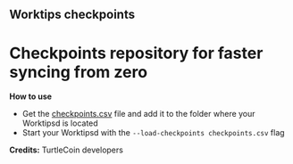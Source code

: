 ## Worktips checkpoints
# Checkpoints repository for faster syncing from zero

**How to use**

- Get the [checkpoints.csv](https://raw.githubusercontent.com/worktips/checkpoints/master/checkpoints.csv) file and add it to the folder where your Worktipsd is located
- Start your Worktipsd with the `--load-checkpoints checkpoints.csv` flag

**Credits:** TurtleCoin developers

